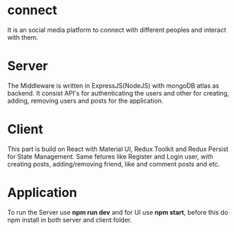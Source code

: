 # connect

It is an social media platform to connect with different peoples and interact with them.

# Server

The Middleware is written in ExpressJS(NodeJS) with mongoDB atlas as backend. It consist API's for authenticating the users and other for creating,
adding, removing users and posts for the application.

# Client

This part is build on React with Material UI, Redux Toolkit and Redux Persist for State Management. Same fetures like Register and Login user, with
creating posts, adding/removing friend, like and comment posts and etc.

# Application

To run the Server use **npm run dev** and for UI use **npm start**, before this do npm install in both server and client folder.
